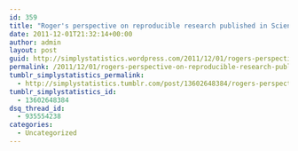```yaml
---
id: 359
title: "Roger's perspective on reproducible research published in Science"
date: 2011-12-01T21:32:14+00:00
author: admin
layout: post
guid: http://simplystatistics.wordpress.com/2011/12/01/rogers-perspective-on-reproducible-research-published
permalink: /2011/12/01/rogers-perspective-on-reproducible-research-published/
tumblr_simplystatistics_permalink:
  - http://simplystatistics.tumblr.com/post/13602648384/rogers-perspective-on-reproducible-research-published
tumblr_simplystatistics_id:
  - 13602648384
dsq_thread_id:
  - 935554238
categories:
  - Uncategorized
---
```

[](http://www.sciencemag.org/content/334/6060/1226)
